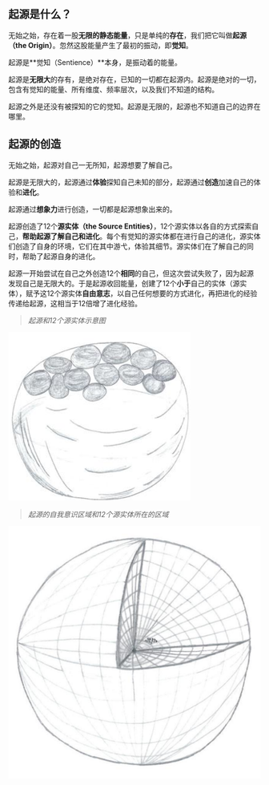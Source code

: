 
## 起源是什么？

无始之始，存在着一股**无限的静态能量**，只是单纯的**存在**，我们把它叫做**起源（the Origin）**。忽然这股能量产生了最初的振动，即**觉知**。

起源是**觉知（Sentience）**本身，是振动着的能量。

起源是**无限大**的存有，是绝对存在，已知的一切都在起源内。起源是绝对的一切，包含有觉知的能量、所有维度、频率层次，以及我们不知道的结构。

起源之外是还没有被探知的它的觉知。起源是无限的，起源也不知道自己的边界在哪里。


## 起源的创造

无始之始，起源对自己一无所知，起源想要了解自己。

起源是无限大的，起源通过**体验**探知自己未知的部分，起源通过**创造**加速自己的体验和**进化**。

起源通过**想象力**进行创造，一切都是起源想象出来的。

起源创造了12个**源实体（the Source Entities）**，12个源实体以各自的方式探索自己，**帮助起源了解自己和进化**。每个有觉知的源实体都在进行自己的进化，源实体们创造了自身的环境，它们在其中游弋，体验其细节。源实体们在了解自己的同时，帮助了起源自身的进化。

起源一开始尝试在自己之外创造12个**相同**的自己，但这次尝试失败了，因为起源发现自己是无限大的。于是起源收回能量，创建了12个**小于**自己的实体（源实体），赋予这12个源实体**自由意志**，以自己任何想要的方式进化，再把进化的经验传递给起源，这相当于12倍增了进化经验。

> *起源和12个源实体示意图*

![](img/s1-1-001.png)

> *起源的自我意识区域和12个源实体所在的区域*

![](img/s1-1-002.png)